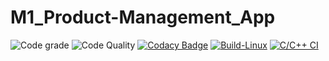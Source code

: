 # M1_Product-Management_App


![Code grade](https://api.codiga.io/project/31284/status/svg)
![Code Quality](https://api.codiga.io/project/31284/score/svg)
[![Codacy Badge](https://app.codacy.com/project/badge/Grade/e90729901b754357a4435b2f72ae1fdd)](https://www.codacy.com/gh/Reddy426/M1_Product-Management_App/dashboard?utm_source=github.com&amp;utm_medium=referral&amp;utm_content=Reddy426/M1_Product-Management_App&amp;utm_campaign=Badge_Grade)
[![Build-Linux](https://github.com/Reddy426/M1_Product-Management_App/actions/workflows/Build-Linux.yml/badge.svg)](https://github.com/Reddy426/M1_Product-Management_App/actions/workflows/Build-Linux.yml)
[![C/C++ CI](https://github.com/Reddy426/M1_Product-Management_App/actions/workflows/c-cpp.yml/badge.svg)](https://github.com/Reddy426/M1_Product-Management_App/actions/workflows/c-cpp.yml)
